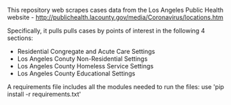 This repository web scrapes cases data  from the Los Angeles Public Health website - http://publichealth.lacounty.gov/media/Coronavirus/locations.htm

Specifically, it pulls pulls cases by points of interest in the following 4 sections:
* Residential Congregate and Acute Care Settings
* Los Angeles Conuty Non-Residential Settings
* Los Angeles County Homeless Service Settings
* Los Angeles County Educational Settings

A requirements file includes all the modules needed to run the files: use 'pip install -r requirements.txt'
